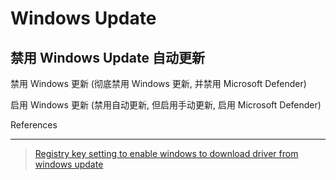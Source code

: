 # Windows Update

## 禁用 Windows Update 自动更新

禁用 Windows 更新 (彻底禁用 Windows 更新, 并禁用 Microsoft Defender)

启用 Windows 更新 (禁用自动更新, 但启用手动更新, 启用 Microsoft Defender)

References

---

> [Registry key setting to enable windows to download driver from windows update](https://superuser.com/questions/541826/registry-key-setting-to-enable-windows-to-download-driver-from-windows-update)  
